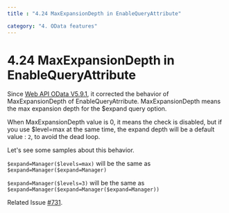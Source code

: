 ```yaml
---
title : "4.24 MaxExpansionDepth in EnableQueryAttribute"

category: "4. OData features"
---
```

# 4.24 MaxExpansionDepth in EnableQueryAttribute

Since [Web API OData V5.9.1](http://www.nuget.org/packages/Microsoft.AspNet.OData/5.9.1), it corrected the behavior of MaxExpansionDepth of EnableQueryAtrribute. MaxExpansionDepth means the max expansion depth for the $expand query option.

When MaxExpansionDepth  value is 0, it means the check is disabled, but if you use $level=max at the same time, the expand depth will be a default value : `2`, to avoid the dead loop.

Let's see some samples about this behavior.

`$expand=Manager($levels=max)` will be the same as 
`$expand=Manager($expand=Manager)`

`$expand=Manager($levels=3)` will be the same as 
`$expand=Manager($expand=Manager($expand=Manager))`

Related Issue [#731](https://github.com/OData/WebApi/issues/731).
